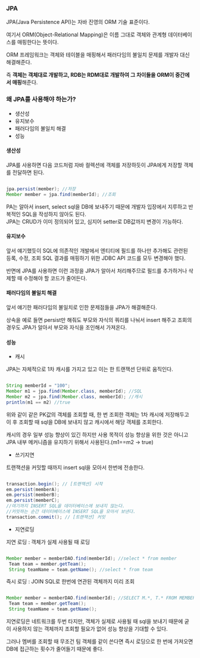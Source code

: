 ### JPA

JPA(Java Persistence API)는 자바 진영의 ORM 기술 표준이다.

여기서 ORM(Object-Relational Mapping)은 이름 그대로 객체와 관계형 데이터베이스를 매핑한다는 뜻이다. 

ORM 프레임워크는 객체와 테이블을 매핑해서 패러다임의 불일치 문제를 개발자 대신 해결해준다. 

즉 **객체는 객체대로 개발하고, RDB는 RDM대로 개발하여 그 차이들을 ORM이 중간에서 매핑**해준다.

### 왜 JPA를 사용해야 하는가?

* 생산성
* 유지보수
* 패러다임의 불일치 해결
* 성능

#### 생산성

JPA를 사용하면 다음 코드처럼 자바 컬렉션에 객체를 저장하듯이 JPA에게 저장할 객체를 전달하면 된다.

```java

jpa.persist(member); //저장
Member member = jpa.find(memberId); //조회

```
 
PA는 알아서 insert, select sql을 DB에 보내주기 때문에 개발자 입장에서 지루하고 반복적인 SQL을 작성하지 않아도 된다. <br/>
JPA는 CRUD가 이미 정의되어 있고, 심지어 setter로 DB값까지 변경이 가능하다. 

#### 유지보수

앞서 얘기했듯이 SQL에 의존적인 개발에서 엔티티에 필드를 하나만 추가해도 관련된 등록, 수정, 조회 SQL 결과를 매핑하기 위한 JDBC API 코드를 모두 변경해야 했다. 

반면에 JPA를 사용하면 이런 과정을 JPA가 알아서 처리해주므로 필드를 추가하거나 삭제할 때 수정해야 할 코드가 줄어든다.


#### 패러다임의 불일치 해결

앞서 얘기한 패러다임의 불일치로 인한 문제점들을 JPA가 해결해준다. 

상속을 예로 들면 persist만 해줘도 부모와 자식의 쿼리를 나눠서 insert 해주고 조회의 경우도 JPA가 알아서 부모와 자식을 조인해서 가져온다.


#### 성능

* 캐시

JPA는 자체적으로 1차 캐시를 가지고 있고 이는 한 트랜잭션 단위로 움직인다. 

```java

String memberId = "100";
Member m1 = jpa.find(Member.class, memberId); //SQL
Member m2 = jpa.find(Member.class, memberId); //캐시
println(m1 == m2) //true

```


위와 같이 같은 PK값의 객체를 조회할 때, 한 번 조회한 객체는 1차 캐시에 저장해두고 이 후 조회할 때 sql을 DB에 보내지 않고 캐시에서 해당 객체를 조회한다.

캐시의 경우 일부 성능 향상이 있긴 하지만 사용 목적이 성능 향상을 위한 것은 아니고 JPA 내부 메커니즘을 유지하기 위해서 사용된다.(m1==m2 -> true)

* 쓰기지연

트랜잭션을 커밋할 때까지 insert sql을 모아서 한번에 전송한다.

```java

transaction.begin(); // [트랜잭션] 시작
em.persist(memberA);
em.persist(memberB);
em.persist(memberC);
//여기까지 INSERT SQL을 데이터베이스에 보내지 않는다.
//커밋하는 순간 데이터베이스에 INSERT SQL을 모아서 보낸다.
transaction.commit(); // [트랜잭션] 커밋

```

* 지연로딩

지연 로딩 : 객체가 실제 사용될 때 로딩 

```java

Member member = memberDAO.find(memberId); //select * from member
 Team team = member.getTeam();
 String teamName = team.getName(); //select * from team

```

즉시 로딩 : JOIN SQL로 한번에 연관된 객체까지 미리 조회

```java

Member member = memberDAO.find(memberId); //SELECT M.*, T.* FROM MEMBER JOIN TEAM …
 Team team = member.getTeam();
 String teamName = team.getName();

```

지연로딩은 네트워크를 두번 타지만, 객체가 실제로 사용될 때 sql을 보내기 때문에 굳이 사용하지 않는 객체까지 조회할 필요가 없어 성능 향상을 기대할 수 있다. 

그러나 멤버를 조회할 때 무조건 팀 객체를 같이 쓴다면 즉시 로딩으로 한 번에 가져오면 DB에 접근하는 횟수가 줄어들기 때문에 좋다.






